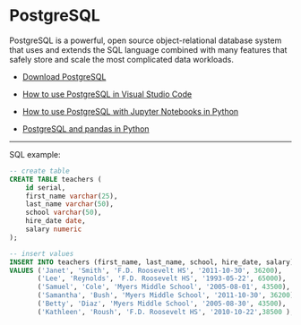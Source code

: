 # PostgreSQL

PostgreSQL is a powerful, open source object-relational database system that uses and extends the SQL language combined with many features that safely store and scale the most complicated data workloads. 

- [Download PostgreSQL](https://www.postgresql.org/download/)

- [How to use PostgreSQL in Visual Studio Code](https://www.kirenz.com/post/2021-12-22-how-to-use-postgresql-in-visual-studio-code/how-to-use-postgresql-in-visual-studio-code/)


- [How to use PostgreSQL with Jupyter Notebooks in Python](https://www.kirenz.com/post/2021-12-22-how-to-use-postgresql-with-jupyter-notebook-in-python/how-to-use-postgresql-with-jupyter-notebook-in-python/)

- [PostgreSQL and pandas in Python](https://www.kirenz.com/post/2021-12-20-postgresql-and-pandas-in-python/postgresql-and-pandas-in-python/)


---

SQL example:

```sql
-- create table
CREATE TABLE teachers (
    id serial,
    first_name varchar(25),
    last_name varchar(50),
    school varchar(50),
    hire_date date,
    salary numeric
);

-- insert values 
INSERT INTO teachers (first_name, last_name, school, hire_date, salary)
VALUES ('Janet', 'Smith', 'F.D. Roosevelt HS', '2011-10-30', 36200), 
       ('Lee', 'Reynolds', 'F.D. Roosevelt HS', '1993-05-22', 65000),
       ('Samuel', 'Cole', 'Myers Middle School', '2005-08-01', 43500),
       ('Samantha', 'Bush', 'Myers Middle School', '2011-10-30', 36200),
       ('Betty', 'Diaz', 'Myers Middle School', '2005-08-30', 43500),
       ('Kathleen', 'Roush', 'F.D. Roosevelt HS', '2010-10-22',38500 ); 
```